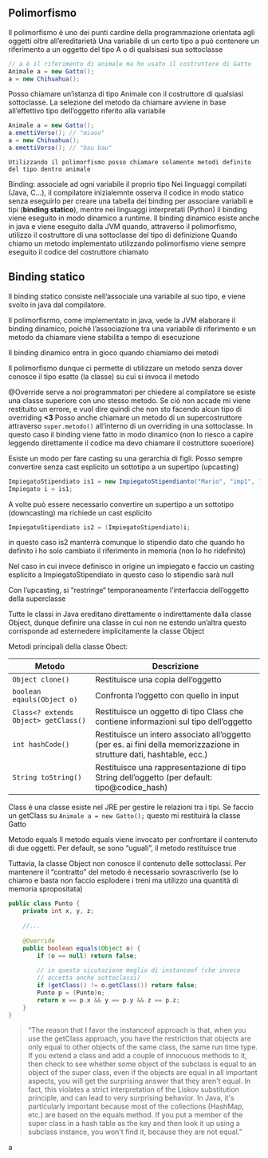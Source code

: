 ## Polimorfismo
Il polimorfismo è uno dei punti cardine della programmazione orientata agli oggetti oltre all’ereditarietà
Una variabile di un certo tipo a può contenere un riferimento a un oggetto del tipo A o di qualsisasi sua sottoclasse

```java
// a è il riferimento di animale ma ho usato il costruttore di Gatto
Animale a = new Gatto();
a = new Chihuahua();
```

Posso chiamare un’istanza di tipo Animale con il costruttore di qualsiasi sottoclasse.
La selezione del metodo da chiamare avviene in base all’effettivo tipo dell’oggetto riferito alla variabile 
```java
Animale a = new Gatto();
a.emettiVerso(); // "miaoo"
a = new Chihuahua();
a.emettiVerso(); // "bau bau"
```

	Utilizzando il polimorfismo posso chiamare solamente metodi definito del tipo dentro animale

Binding: associale ad ogni variabile il proprio tipo
Nei linguaggi compilati (Java, C…), il compilatore inizialemnte osserva il codice in modo statico senza eseguirlo per creare una tabella dei binding per associare variabili e tipi (**binding statico**), mentre nei linguaggi interpretati (Python) il binding viene eseguito in modo dinamico a runtime. Il binding dinamico esiste anche in java e viene eseguito dalla JVM quando, attraverso il polimorfismo, utilizzo il costruttore di una sottoclasse del tipo di definizione
Quando chiamo un metodo implementato utilizzando polimorfismo viene sempre eseguito il codice del costruttore chiamato

## Binding statico
Il binding statico consiste nell’associale una variabile al suo tipo, e viene svolto in java dal compilatore.

Il polimorfisrmo, come implementato in java, vede la JVM elaborare il binding dinamico, poiché l’associazione tra una variabile di riferimento e un metodo da chiamare viene stabilita a tempo di esecuzione

Il binding dinamico entra in gioco quando chiamiamo dei metodi

Il polimorfismo dunque ci permette di utilizzare un metodo senza dover conosce il tipo esatto (la classe) su cui si invoca il metodo

@Override serve a noi programmatori per chiedere al compilatore se esiste una classe superiore con uno stesso metodo. Se ciò non accade mi viene restituito un errore, e vuol dire quindi che non sto facendo alcun tipo di overriding
**<3**
Posso anche chiamare un metodo di un supercostruttore attraverso `super.metodo()` all’interno di un overriding in una sottoclasse. In questo caso il binding viene fatto in modo dinamico (non lo riesco a capire leggendo direttamente il codice ma devo chiamare il costruttore suoeriore)

Esiste un modo per fare casting su una gerarchia di figli. Posso sempre convertire senza cast esplicito un sottotipo a un supertipo (upcasting)
```java
ImpiegatoStipendiato is1 = new ImpiegatoStipendianto("Mario", "imp1", 1500);
Impiegato i = is1;
```

A volte può essere necessario convertire un supertipo a un sottotipo (downcasting) ma richiede un cast esplicito
```java
ImpiegatoStipendiato is2 = (ImpiegatoStipendiato)i;
```
in questo caso is2 manterrà comunque lo stipendio dato che quando ho definito i ho solo cambiato il riferimento in memoria (non lo ho ridefinito)

Nel caso in cui invece definisco in origine un impiegato e faccio un casting esplicito a ImpiegatoStipendiato in questo caso lo stipendio sarà null

Con l’upcasting, si “restringe“ temporaneamente l’interfaccia dell’oggetto della superclasse

Tutte le classi in Java ereditano direttamente o indirettamente dalla classe Object, dunque definire una classe in cui non ne estendo un’altra questo corrisponde ad esternedere implicitamente la classe Object

Metodi principali della classe Obect:

| Metodo                               | Descrizione                                                                                                           |
| ------------------------------------ | --------------------------------------------------------------------------------------------------------------------- |
| `Object clone()`                     | Restituisce una copia dell’oggetto                                                                                    |
| `boolean eqauls(Object o)`           | Confronta l’oggetto con quello in input                                                                               |
| `Class<? extends Object> getClass()` | Restituisce un oggetto di tipo Class che contiene informazioni sul tipo dell’oggetto                                  |
| `int hashCode()`                     | Restituisce un intero associato all’oggetto (per es. ai fini della memorizzazione in strutture dati, hashtable, ecc.) |
| `String toString()`                  | Restituisce una rappresentazione di tipo String dell’oggetto (per default: tipo@codice_hash)                          |

Class è una classe esiste nel JRE per gestire le relazioni tra i tipi. Se faccio un getClass su `Animale a = new Gatto();` questo mi restituirà la classe Gatto

Metodo equals
Il metodo equals viene invocato per confrontare il contenuto di due oggetti. Per default, se sono “uguali”, il metodo restituisce true

Tuttavia, la classe Object non conosce il contenuto delle sottoclassi. Per mantenere il “contratto” del metodo è necessario sovrascriverlo (se lo chiamo e basta non faccio esplodere i treni ma utilizzo una quantità di memoria spropositata)

```java
public class Punto {
	private int x, y, z;
	
	//...
	
	@Override
	public boolean equals(Object o) {
		if (o == null) return false;
		
		// in questa sicutazione meglio di instanceof (che invece
		// accetta anche sottoclassi)
		if (getClass() != o.getClass()) return false;
		Punto p = (Punto)o;
		return x == p.x && y == p.y && z == p.z;
	}
}
```

> “The reason that I favor the instanceof approach is that, when you use the getClass approach, you have the restriction that objects are only equal to other objects of the same class, the same run time type. If you extend a class and add a couple of innocuous methods to it, then check to see whether some object of the subclass is equal to an object of the super class, even if the objects are equal in all important aspects, you will get the surprising answer that they aren't equal. In fact, this violates a strict interpretation of the Liskov substitution principle, and can lead to very surprising behavior. In Java, it's particularly important because most of the collections (HashMap, etc.) are based on the equals method. If you put a member of the super class in a hash table as the key and then look it up using a subclass instance, you won't find it, because they are not equal.”

a